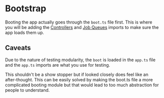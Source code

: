 # Bootstrap

Booting the app actually goes through the `boot.ts` file first. This is where
you will be adding the [Controllers](%baseurl%controllers) and
[Job Queues](%baseurl%queues) imports to make sure the app loads them up.

## Caveats

Due to the nature of testing modularity, the `boot` is loaded in the `app.ts`
file and the `app.ts` imports are what you use for testing.

This shouldn't be a show stopper but if looked closely does feel like an
after-thought. This can be easily solved by making the boot.ts file a more
complicated booting module but that would lead to too much abstraction for
people to understand.
